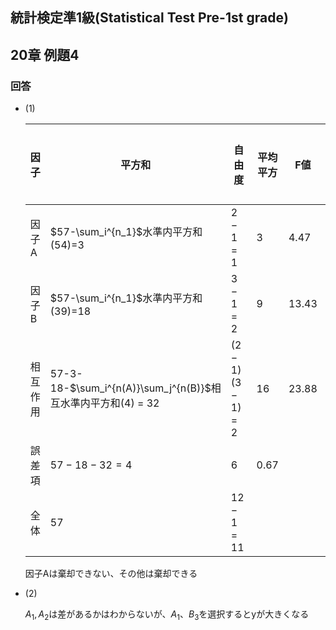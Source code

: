 ## 統計検定準1級(Statistical Test Pre-1st grade)
## 20章 例題4
### 回答
- (1)
    
    
    | 因子 | 平方和 | 自由度 | 平均平方 | F値 | 自由度 | 棄却限界域 |
    | --- | --- | --- | --- | --- | --- | --- |
    | 因子A | $57-\sum_i^{n_1}$水準内平方和(54)=3 | $2-1=1$ | 3 | 4.47 | 1, 6 | 約6.4 |
    | 因子B | $57-\sum_i^{n_1}$水準内平方和(39)=18 | $3-1=2$ | 9 | 13.43 | 2, 6 | 約5.4 |
    | 相互作用 | 57-3-18-$\sum_i^{n(A)}\sum_j^{n(B)}$相互水準内平方和(4) = 32 | $(2-1)(3-1)=2$ | 16 | 23.88 | 2, 6 | 約5.4 |
    | 誤差項 | $57-18-32 = 4$ | 6 | 0.67 |  |  |  |
    | 全体 | 57 | $12-1=11$ |  |  |  |  |
    
    因子Aは棄却できない、その他は棄却できる
    
- (2)
    
    $A_1, A_2$は差があるかはわからないが、$A_1$、$B_3$を選択するとyが大きくなる